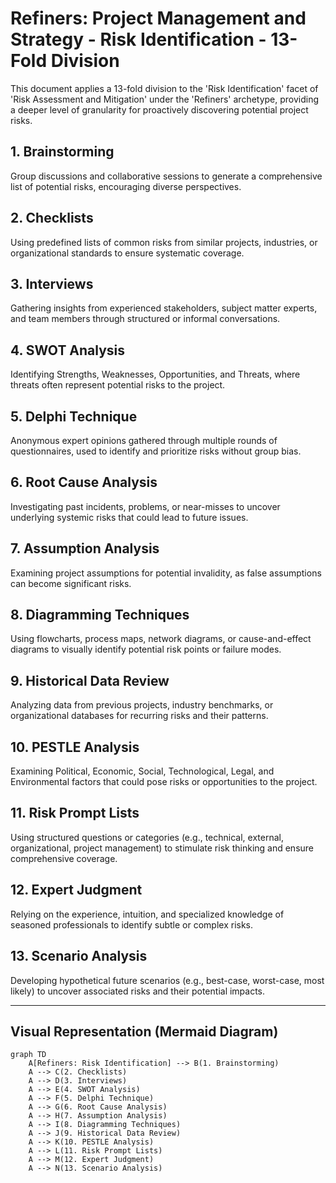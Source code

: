 # Refiners: Project Management and Strategy - Risk Identification - 13-Fold Division

This document applies a 13-fold division to the 'Risk Identification' facet of 'Risk Assessment and Mitigation' under the 'Refiners' archetype, providing a deeper level of granularity for proactively discovering potential project risks.

## 1. Brainstorming

Group discussions and collaborative sessions to generate a comprehensive list of potential risks, encouraging diverse perspectives.

## 2. Checklists

Using predefined lists of common risks from similar projects, industries, or organizational standards to ensure systematic coverage.

## 3. Interviews

Gathering insights from experienced stakeholders, subject matter experts, and team members through structured or informal conversations.

## 4. SWOT Analysis

Identifying Strengths, Weaknesses, Opportunities, and Threats, where threats often represent potential risks to the project.

## 5. Delphi Technique

Anonymous expert opinions gathered through multiple rounds of questionnaires, used to identify and prioritize risks without group bias.

## 6. Root Cause Analysis

Investigating past incidents, problems, or near-misses to uncover underlying systemic risks that could lead to future issues.

## 7. Assumption Analysis

Examining project assumptions for potential invalidity, as false assumptions can become significant risks.

## 8. Diagramming Techniques

Using flowcharts, process maps, network diagrams, or cause-and-effect diagrams to visually identify potential risk points or failure modes.

## 9. Historical Data Review

Analyzing data from previous projects, industry benchmarks, or organizational databases for recurring risks and their patterns.

## 10. PESTLE Analysis

Examining Political, Economic, Social, Technological, Legal, and Environmental factors that could pose risks or opportunities to the project.

## 11. Risk Prompt Lists

Using structured questions or categories (e.g., technical, external, organizational, project management) to stimulate risk thinking and ensure comprehensive coverage.

## 12. Expert Judgment

Relying on the experience, intuition, and specialized knowledge of seasoned professionals to identify subtle or complex risks.

## 13. Scenario Analysis

Developing hypothetical future scenarios (e.g., best-case, worst-case, most likely) to uncover associated risks and their potential impacts.

---

## Visual Representation (Mermaid Diagram)

```mermaid
graph TD
    A[Refiners: Risk Identification] --> B(1. Brainstorming)
    A --> C(2. Checklists)
    A --> D(3. Interviews)
    A --> E(4. SWOT Analysis)
    A --> F(5. Delphi Technique)
    A --> G(6. Root Cause Analysis)
    A --> H(7. Assumption Analysis)
    A --> I(8. Diagramming Techniques)
    A --> J(9. Historical Data Review)
    A --> K(10. PESTLE Analysis)
    A --> L(11. Risk Prompt Lists)
    A --> M(12. Expert Judgment)
    A --> N(13. Scenario Analysis)
```
